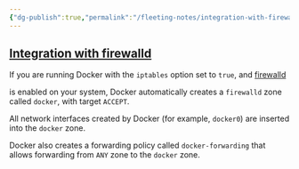 ```yaml
---
{"dg-publish":true,"permalink":"/fleeting-notes/integration-with-firewalld-for-docker/"}
---
```


## [Integration with firewalld](https://docs.docker.com/engine/network/packet-filtering-firewalls/#integration-with-firewalld)

If you are running Docker with the `iptables` option set to `true`, and [firewalld](https://firewalld.org)

is enabled on your system, Docker automatically creates a `firewalld` zone called `docker`, with target `ACCEPT`.

All network interfaces created by Docker (for example, `docker0`) are inserted into the `docker` zone.

Docker also creates a forwarding policy called `docker-forwarding` that allows forwarding from `ANY` zone to the `docker` zone.